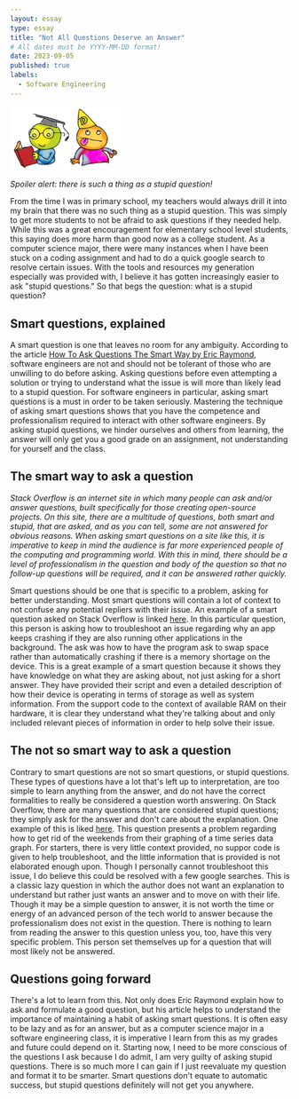 ```yaml
---
layout: essay
type: essay
title: "Not All Questions Deserve an Answer"
# All dates must be YYYY-MM-DD format!
date: 2023-09-05
published: true
labels:
  - Software Engineering
---
```



  
<img width="200px" class="rounded float-start pe-4" src="../img/smartq.jpg">



*Spoiler alert: there is such a thing as a stupid question!*

From the time I was in primary school, my teachers would always drill it into my brain that there was no such thing as a stupid question. This was simply to get more students to not be afraid to ask questions if they needed help. While this was a great encouragement for elementary school level students, this saying does more harm than good now as a college student. As a computer science major, there were many instances when I have been stuck on a coding assignment and had to do a quick google search to resolve certain issues. With the tools and resources my generation especially was provided with, I believe it has gotten increasingly easier to ask "stupid questions." So that begs the question: what is a stupid question?


## Smart questions, explained

A smart question is one that leaves no room for any ambiguity. According to the article [How To Ask Questions The Smart Way by Eric Raymond](http://www.catb.org/esr/faqs/smart-questions.html), software engineers are not and should not be tolerant of those who are unwilling to do before asking. Asking questions before even attempting a solution or trying to understand what the issue is will more than likely lead to a stupid question. For software engineers in particular, asking smart questions is a must in order to be taken seriously. Mastering the technique of asking smart questions shows that you have the competence and professionalism required to interact with other software engineers. By asking stupid questions, we hinder ourselves and others from learning, the answer will only get you a good grade on an assignment, not understanding for yourself and the class.


## The smart way to ask a question

*Stack Overflow is an internet site in which many people can ask and/or answer questions, built specifically for those creating open-source projects. On this site, there are a multitude of questions, both smart and stupid, that are asked, and as you can tell, some are not answered for obvious reasons. When asking smart questions on a site like this, it is imperative to keep in mind the audience is far more experienced people of the computing and programming world. With this in mind, there should be a level of professionalism in the question and body of the question so that no follow-up questions will be required, and it can be answered rather quickly.* 

Smart questions should be one that is specific to a problem, asking for better understanding. Most smart questions will contain a lot of context to not confuse any potential repliers with their issue. An example of a smart question asked on Stack Overflow is linked [here](https://stackoverflow.com/questions/77048113/webpackdevserver-with-max-old-space-size-32000-flag-sometimes-consumes-more). In this particular question, this person is asking how to troubleshoot an issue regarding why an app keeps crashing if they are also running other applications in the background. The ask was how to have the program ask to swap space rather than automatically crashing if there is a memory shortage on the device. This is a great example of a smart question because it shows they have knowledge on what they are asking about, not just asking for a short answer. They have provided their script and even a detailed description of how their device is operating in terms of storage as well as system information. From the support code to the context of available RAM on their hardware, it is clear they understand what they're talking about and only included relevant pieces of information in order to help solve their issue.


## The not so smart way to ask a question

Contrary to smart questions are not so smart questions, or stupid questions. These types of questions have a lot that's left up to interpretation, are too simple to learn anything from the answer, and do not have the correct formalities to really be considered a question worth answering. On Stack Overflow, there are many questions that are considered stupid questions; they simply ask for the answer and don't care about the explanation. One example of this is liked [here](https://stackoverflow.com/questions/77048024/matplotlib-line-plot-excluding-weekends). This question presents a problem regarding how to get rid of the weekends from their graphing of a time series data graph. For starters, there is very little context provided, no suppor code is given to help troubleshoot, and the little information that is provided is not elaborated enough upon. Though I personally cannot troubleshoot this issue, I do believe this could be resolved with a few google searches. This is a classic lazy question in which the author does not want an explanation to understand but rather just wants an answer and to move on with their life. Though it may be a simple question to answer, it is not worth the time or energy of an advanced person of the tech world to answer because the professionalism does not exist in the question. There is nothing to learn from reading the answer to this question unless you, too, have this very specific problem. This person set themselves up for a question that will most likely not be answered.

## Questions going forward

There's a lot to learn from this. Not only does Eric Raymond explain how to ask and formulate a good question, but his article helps to understand the importance of maintaining a habit of asking smart questions. It is often easy to be lazy and as for an answer, but as a computer science major in a software engineering class, it is imperative I learn from this as my grades and future could depend on it. Starting now, I need to be more conscious of the questions I ask because I do admit, I am very guilty of asking stupid questions. There is so much more I can gain if I just reevaluate my question and format it to be smarter. Smart questions don't equate to automatic success, but stupid questions definitely will not get you anywhere.


